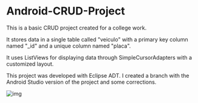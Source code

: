 # Android-CRUD-Project

This is a basic CRUD project created for a college work. 

It stores data in a single table called "veiculo" with a primary key column named "_id" and a unique column named "placa".

It uses ListViews for displaying data through SimpleCursorAdapters with a customized layout.

This project was developed with Eclipse ADT. I created a branch with the Android Studio version of the project and some corrections.

![img](https://user-images.githubusercontent.com/7092619/44970747-7d916280-af29-11e8-8af9-98203519beb7.JPG)
